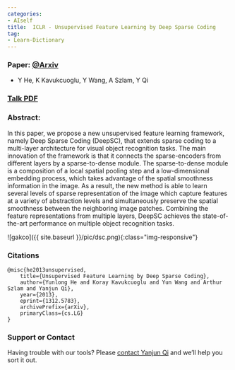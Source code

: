 ```yaml
---
categories:
- AIself
title:  ICLR - Unsupervised Feature Learning by Deep Sparse Coding
tag:
- Learn-Dictionary
---
```



<a name="sc"></a>

### Paper: [@Arxiv](https://arxiv.org/pdf/1312.5783) 
+ Y He, K Kavukcuoglu, Y Wang, A Szlam, Y Qi



### [Talk PDF](http://www.cs.virginia.edu/yanjun/paperA14/2014-sdm-deepsc-talk.pdf)


### Abstract:
In this paper, we propose a new unsupervised feature learning framework, namely Deep Sparse Coding (DeepSC), that extends sparse coding to a multi-layer architecture for visual object recognition tasks. The main innovation of the framework is that it connects the sparse-encoders from different layers by a sparse-to-dense module. The sparse-to-dense module is a composition of a local spatial pooling step and a low-dimensional embedding process, which takes advantage of the spatial smoothness information in the image. As a result, the new method is able to learn several levels of sparse representation of the image which capture features at a variety of abstraction levels and simultaneously preserve the spatial smoothness between the neighboring image patches. Combining the feature representations from multiple layers, DeepSC achieves the state-of-the-art performance on multiple object recognition tasks.


![gakco]({{ site.baseurl }}/pic/dsc.png){:class="img-responsive"}



### Citations

```
@misc{he2013unsupervised,
    title={Unsupervised Feature Learning by Deep Sparse Coding},
    author={Yunlong He and Koray Kavukcuoglu and Yun Wang and Arthur Szlam and Yanjun Qi},
    year={2013},
    eprint={1312.5783},
    archivePrefix={arXiv},
    primaryClass={cs.LG}
}
```


### Support or Contact

Having trouble with our tools? Please [contact Yanjun Qi](mailto:yq2h@virginia.edu) and we’ll help you sort it out.
